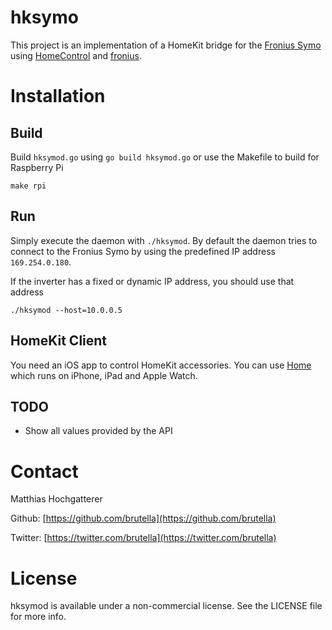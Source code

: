 # hksymo

This project is an implementation of a HomeKit bridge for the [Fronius Symo](http://www.fronius.com/cps/rde/xchg/fronius_international/hs.xsl/83_28694_ENG_HTML.htm) using [HomeControl](https://github.com/brutella/hc) and [fronius](https://github.com/brutella/fronius).

# Installation

## Build

Build `hksymod.go` using `go build hksymod.go` or use the Makefile to build for Raspberry Pi

    make rpi

## Run

Simply execute the daemon with `./hksymod`. By default the daemon tries to connect to the Fronius Symo by using the predefined IP address `169.254.0.180`. 

If the inverter has a fixed or dynamic IP address, you should use that address

    ./hksymod --host=10.0.0.5


## HomeKit Client

You need an iOS app to control HomeKit accessories. 
You can use [Home][home] which runs on iPhone, iPad and Apple Watch.

[home]: http://selfcoded.com/home
[home-getting-started]: http://selfcoded.com/home/getting-started

## TODO

- Show all values provided by the API

# Contact

Matthias Hochgatterer

Github: [https://github.com/brutella](https://github.com/brutella)

Twitter: [https://twitter.com/brutella](https://twitter.com/brutella)

# License

hksymod is available under a non-commercial license. See the LICENSE file for more info.